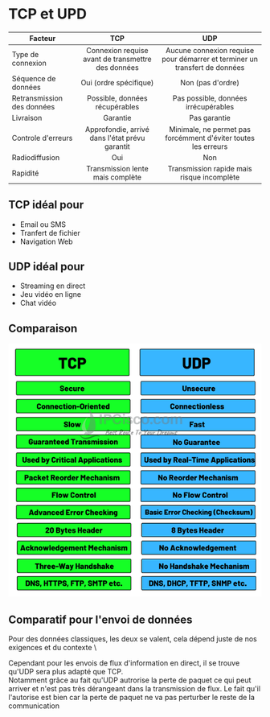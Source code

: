 # TCP et UPD 
|   Facteur   |   TCP |   UDP 
|---    |:-:    |:-:    
|   Type de connexion  |   Connexion requise avant de transmettre des données   |  Aucune connexion requise pour démarrer et terminer un transfert de données
|   Séquence de données   |   Oui (ordre spécifique)  |   Non (pas d'ordre)
|   Retransmission des données  |   Possible, données récupérables   |   Pas possible, données irrécupérables
|   Livraison  |   Garantie   |   Pas garantie
|   Controle d'erreurs  |   Approfondie, arrivé dans l'état prévu garantit   |   Minimale, ne permet pas forcémment d'éviter toutes les erreurs
|   Radiodiffusion  |   Oui   |   Non
|   Rapidité  |   Transmission lente mais complète   |   Transmission rapide mais risque incomplète
 
## TCP idéal pour 
- Email ou SMS
- Tranfert de fichier
- Navigation Web

## UDP idéal pour 
- Streaming en direct
- Jeu vidéo en ligne
- Chat vidéo

## Comparaison
![Comparison](tcp-vs-udp-comparison-ipcisco.com_.png)

## Comparatif pour l'envoi de données
Pour des données classiques, les deux se valent, cela dépend juste de nos exigences et du contexte \

Cependant pour les envois de flux d'information en direct, il se trouve qu'UDP sera plus adapté que TCP. \
Notamment grâce au fait qu'UDP autrorise la perte de paquet ce qui peut arriver et n'est pas très dérangeant dans la transmission de flux. Le fait qu'il l'autorise est bien car la perte de paquet ne va pas perturber le reste de la communication
